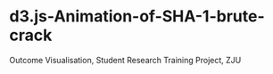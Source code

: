 # d3.js-Animation-of-SHA-1-brute-crack
Outcome Visualisation, Student Research Training Project, ZJU
